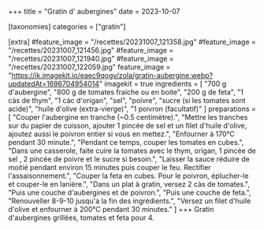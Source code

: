 +++
title = "Gratin d' aubergines"
date = 2023-10-07

[taxonomies]
categories = ["gratin"]

[extra]
#feature_image = "/recettes/20231007_121358.jpg"
#feature_image = "/recettes/20231007_121456.jpg"
#feature_image = "/recettes/20231007_121940.jpg"
#feature_image = "/recettes/20231007_122059.jpg"
feature_image = "https://ik.imagekit.io/eaec9qogv/zola/gratin-aubergine.webp?updatedAt=1696704954014"
imagekit = true
ingredients = [
  "700 g d'aubergine",
  "800 g de tomates fraiche ou en boite",
  "200 g de feta",
  "1 càs de thym",
  "1 càc d'origan",
  "sel",
  "poivre",
  "sucre (si les tomates sont acide)",
  "huile d'olive (extra-vierge)",
  "1 poivron (facultatif)"
]
preparations = [
  "Couper l'aubergine en tranche (~0.5 centimètre).",
  "Mettre les tranches sur du papier de cuisson, ajouter 1 pincée de sel et un filet d'huile d'olive, ajoutez aussi le poivron entier si vous en mettez.",
  "Enfourner à 170°C pendant 30 minute.",
  "Pendant ce temps, couper les tomates en cubes.",
  "Dans une casserole, faite cuire la tomates avec le thym, origan, 1 pincée de sel , 2 pincée de poivre et le sucre si besoin.",
  "Laisser la sauce réduire de moitié pendant environ 15 minutes puis couper le feu. Rectifier l'assaisonnement.",
  "Couper la feta en cubes. Pour le poivron, éplucher-le et couper-le en lanière.",
  "Dans un plat à gratin, versez 2 càs de tomates.",
  "Puis une couche d'aubergines et de poivron.",
  "Puis une couche de feta.",
  "Renouveller 8-9-10 jusqu'a la fin des ingrédients.",
  "Versez un filet d'huile d'olive et enfourner à 200°C pendant 30 minutes."
]
+++
Gratin d'aubergines grillées, tomates et feta pour 4.
